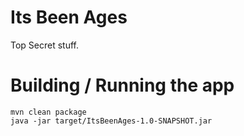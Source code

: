 Its Been Ages
=============

Top Secret stuff.

# Building / Running the app
```
mvn clean package
java -jar target/ItsBeenAges-1.0-SNAPSHOT.jar
```
